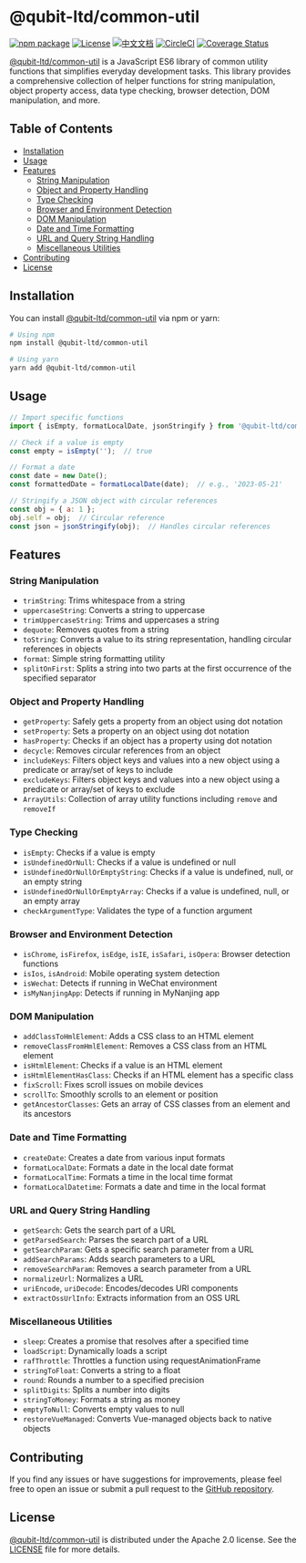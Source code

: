 # @qubit-ltd/common-util

[![npm package](https://img.shields.io/npm/v/@qubit-ltd/common-util.svg)](https://npmjs.com/package/@qubit-ltd/common-util)
[![License](https://img.shields.io/badge/License-Apache-blue.svg)](https://www.apache.org/licenses/LICENSE-2.0)
[![中文文档](https://img.shields.io/badge/文档-中文版-blue.svg)](README.zh_CN.md)
[![CircleCI](https://dl.circleci.com/status-badge/img/gh/Haixing-Hu/js-common-util/tree/master.svg?style=shield)](https://dl.circleci.com/status-badge/redirect/gh/Haixing-Hu/js-common-util/tree/master)
[![Coverage Status](https://coveralls.io/repos/github/Haixing-Hu/js-common-util/badge.svg?branch=master)](https://coveralls.io/github/Haixing-Hu/js-common-util?branch=master)

[@qubit-ltd/common-util] is a JavaScript ES6 library of common utility functions that simplifies everyday development tasks. This library provides a comprehensive collection of helper functions for string manipulation, object property access, data type checking, browser detection, DOM manipulation, and more.

## Table of Contents

- [Installation](#installation)
- [Usage](#usage)
- [Features](#features)
  - [String Manipulation](#string-manipulation)
  - [Object and Property Handling](#object-and-property-handling)
  - [Type Checking](#type-checking)
  - [Browser and Environment Detection](#browser-and-environment-detection)
  - [DOM Manipulation](#dom-manipulation)
  - [Date and Time Formatting](#date-and-time-formatting)
  - [URL and Query String Handling](#url-and-query-string-handling)
  - [Miscellaneous Utilities](#miscellaneous-utilities)
- [Contributing](#contributing)
- [License](#license)

## <span id="installation">Installation</span>

You can install [@qubit-ltd/common-util] via npm or yarn:

```bash
# Using npm
npm install @qubit-ltd/common-util

# Using yarn
yarn add @qubit-ltd/common-util
```

## <span id="usage">Usage</span>

```javascript
// Import specific functions
import { isEmpty, formatLocalDate, jsonStringify } from '@qubit-ltd/common-util';

// Check if a value is empty
const empty = isEmpty('');  // true

// Format a date
const date = new Date();
const formattedDate = formatLocalDate(date);  // e.g., '2023-05-21'

// Stringify a JSON object with circular references
const obj = { a: 1 };
obj.self = obj;  // Circular reference
const json = jsonStringify(obj);  // Handles circular references
```

## <span id="features">Features</span>

### <span id="string-manipulation">String Manipulation</span>

- `trimString`: Trims whitespace from a string
- `uppercaseString`: Converts a string to uppercase
- `trimUppercaseString`: Trims and uppercases a string
- `dequote`: Removes quotes from a string
- `toString`: Converts a value to its string representation, handling circular references in objects
- `format`: Simple string formatting utility
- `splitOnFirst`: Splits a string into two parts at the first occurrence of the specified separator

### <span id="object-and-property-handling">Object and Property Handling</span>

- `getProperty`: Safely gets a property from an object using dot notation
- `setProperty`: Sets a property on an object using dot notation
- `hasProperty`: Checks if an object has a property using dot notation
- `decycle`: Removes circular references from an object
- `includeKeys`: Filters object keys and values into a new object using a predicate or array/set of keys to include
- `excludeKeys`: Filters object keys and values into a new object using a predicate or array/set of keys to exclude
- `ArrayUtils`: Collection of array utility functions including `remove` and `removeIf`

### <span id="type-checking">Type Checking</span>

- `isEmpty`: Checks if a value is empty
- `isUndefinedOrNull`: Checks if a value is undefined or null
- `isUndefinedOrNullOrEmptyString`: Checks if a value is undefined, null, or an empty string
- `isUndefinedOrNullOrEmptyArray`: Checks if a value is undefined, null, or an empty array
- `checkArgumentType`: Validates the type of a function argument

### <span id="browser-and-environment-detection">Browser and Environment Detection</span>

- `isChrome`, `isFirefox`, `isEdge`, `isIE`, `isSafari`, `isOpera`: Browser detection functions
- `isIos`, `isAndroid`: Mobile operating system detection
- `isWechat`: Detects if running in WeChat environment
- `isMyNanjingApp`: Detects if running in MyNanjing app

### <span id="dom-manipulation">DOM Manipulation</span>

- `addClassToHmlElement`: Adds a CSS class to an HTML element
- `removeClassFromHmlElement`: Removes a CSS class from an HTML element
- `isHtmlElement`: Checks if a value is an HTML element
- `isHtmlElementHasClass`: Checks if an HTML element has a specific class
- `fixScroll`: Fixes scroll issues on mobile devices
- `scrollTo`: Smoothly scrolls to an element or position
- `getAncestorClasses`: Gets an array of CSS classes from an element and its ancestors

### <span id="date-and-time-formatting">Date and Time Formatting</span>

- `createDate`: Creates a date from various input formats
- `formatLocalDate`: Formats a date in the local date format
- `formatLocalTime`: Formats a time in the local time format
- `formatLocalDatetime`: Formats a date and time in the local format

### <span id="url-and-query-string-handling">URL and Query String Handling</span>

- `getSearch`: Gets the search part of a URL
- `getParsedSearch`: Parses the search part of a URL
- `getSearchParam`: Gets a specific search parameter from a URL
- `addSearchParams`: Adds search parameters to a URL
- `removeSearchParam`: Removes a search parameter from a URL
- `normalizeUrl`: Normalizes a URL
- `uriEncode`, `uriDecode`: Encodes/decodes URI components
- `extractOssUrlInfo`: Extracts information from an OSS URL

### <span id="miscellaneous-utilities">Miscellaneous Utilities</span>

- `sleep`: Creates a promise that resolves after a specified time
- `loadScript`: Dynamically loads a script
- `rafThrottle`: Throttles a function using requestAnimationFrame
- `stringToFloat`: Converts a string to a float
- `round`: Rounds a number to a specified precision
- `splitDigits`: Splits a number into digits
- `stringToMoney`: Formats a string as money
- `emptyToNull`: Converts empty values to null
- `restoreVueManaged`: Converts Vue-managed objects back to native objects

## <span id="contributing">Contributing</span>

If you find any issues or have suggestions for improvements, please feel free
to open an issue or submit a pull request to the [GitHub repository].

## <span id="license">License</span>

[@qubit-ltd/common-util] is distributed under the Apache 2.0 license.
See the [LICENSE](LICENSE) file for more details.

[@qubit-ltd/common-util]: https://npmjs.com/package/@qubit-ltd/common-util
[GitHub repository]: https://github.com/Haixing-Hu/js-common-util

